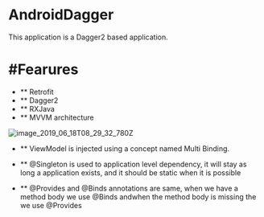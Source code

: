 # AndroidDagger
This application is a Dagger2 based application. 

# #Fearures 
* ** Retrofit
* ** Dagger2
* ** RXJava
* ** MVVM architecture

![image_2019_06_18T08_29_32_780Z](https://user-images.githubusercontent.com/4899907/59665942-b27b5700-91d5-11e9-96d2-836c96a31f67.png)


* ** ViewModel is injected using a concept named Multi Binding.
* ** @Singleton is used to application level dependency, it will stay as long a application exists, and it should be static when it is possible

* ** @Provides and @Binds annotations are same, when we have a method body we use @Binds andwhen the method body is missing the we use @Provides
